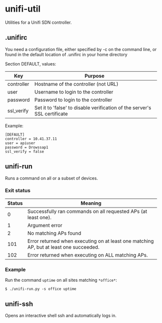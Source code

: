 # unifi-util
Utilities for a Unifi SDN controller.

## .unifirc

You need a configuration file, either specified by -c on the command line, or found
in the default location of .unifirc in your home directory

Section DEFAULT, values:

| Key | Purpose |
| --- | ------- |
| controller | Hostname of the controller (not URL) |
| user       | Username to login to the controller  |
| password   | Password to login to the controller  |
| ssl_verify | Set it to 'false' to disable verification of the server's SSL certificate |

Example:
```
[DEFAULT]
controller = 10.41.37.11
user = apiuser
password = Drowssap1
ssl_verify = false
```

## unifi-run

Runs a command on all or a subset of devices.

### Exit status

| Status | Meaning |
| ------ | ------- |
| 0 | Successfully ran commands on all requested APs (at least one). |
| 1 | Argument error |
| 2 | No matching APs found |
| 101 | Error returned when executing on at least one matching AP, but at least one succeeded. |
| 102 | Error returned when executing on ALL matching APs. |

### Example

Run the command ```uptime``` on all sites matching ```*office*```:

```
$ ./unifi-run.py -s office uptime
```

## unifi-ssh

Opens an interactive shell ssh and automatically logs in.
